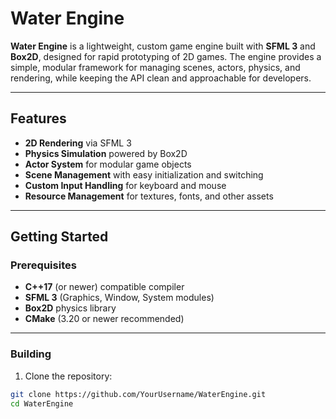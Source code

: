 # Water Engine

**Water Engine** is a lightweight, custom game engine built with **SFML 3** and **Box2D**, designed for rapid prototyping of 2D games. The engine provides a simple, modular framework for managing scenes, actors, physics, and rendering, while keeping the API clean and approachable for developers.

---

## Features

- **2D Rendering** via SFML 3  
- **Physics Simulation** powered by Box2D  
- **Actor System** for modular game objects  
- **Scene Management** with easy initialization and switching  
- **Custom Input Handling** for keyboard and mouse  
- **Resource Management** for textures, fonts, and other assets  

---

## Getting Started

### Prerequisites

- **C++17** (or newer) compatible compiler  
- **SFML 3** (Graphics, Window, System modules)  
- **Box2D** physics library  
- **CMake** (3.20 or newer recommended)  

---

### Building

1. Clone the repository:
```bash
git clone https://github.com/YourUsername/WaterEngine.git
cd WaterEngine
